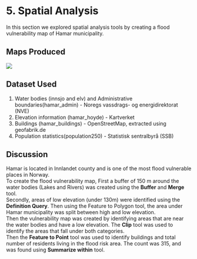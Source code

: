 # 5. Spatial Analysis
In this section we explored spatial analysis tools by creating a flood vulnerability map of Hamar municipality.

## Maps Produced

![](https://github.com/rahulse10/Introduction_to_GIS/blob/main/5.%20Spatial%20Analysis/Layout.jpg)

## Dataset Used 

1. Water bodies (innsjo and elv) and Administrative boundaries(hamar_admin) - Noregs vassdrags- og energidirektorat (NVE)
2. Elevation information (hamar_hoyde) - Kartverket
3. Buildings (hamar_buildings) - OpenStreetMap, extracted using geofabrik.de
4. Population statistics(population250) - Statistisk sentralbyrå (SSB)


## Discussion
Hamar is located in Innlandet county and is one of the most flood vulnerable places in Norway. \
To create the flood vulnerability map, First a buffer of 150 m around the water bodies (Lakes and Rivers) was created using the **Buffer** and **Merge** tool. \
Secondly, areas of low elevation (under 130m) were identified using the **Definition Query**. Then using the Feature to Polygon tool, the area under Hamar municipality was split between high and low elevation. \
Then the vulnerability map was created by identifying areas that are near the water bodies and have a low elevation. The **Clip** tool was used to identify the areas that fall under both categories. \
Then the **Feature to Point** tool was used to identify buildings and total number of residents living in the flood risk area. The count was 315, and was found using **Summarize within** tool.
